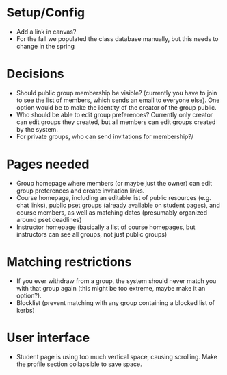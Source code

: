 Setup/Config
============

* Add a link in canvas?
* For the fall we populated the class database manually, but this needs to change in the spring

Decisions
=========

* Should public group membership be visible? (currently you have to join to see the list of members, which sends an email to everyone else).  One option would be to make the identity of the creator of the group public.
* Who should be able to edit group preferences?  Currently only creator can edit groups they created, but all members can edit groups created by the system.
* For private groups, who can send invitations for membership?/

Pages needed
=============

* Group homepage where members (or maybe just the owner) can edit group preferences and create invitation links.
* Course homepage, including an editable list of public resources (e.g. chat links), public pset groups (already available on student pages), and course members, as well as matching dates (presumably organized around pset deadlines)
* Instructor homepage (basically a list of course homepages, but instructors can see all groups, not just public groups)

Matching restrictions
=====================

* If you ever withdraw from a group, the system should never match you with that group again (this might be too extreme, maybe make it an option?).
* Blocklist (prevent matching with any group containing a blocked list of kerbs)

User interface
==============

* Student page is using too much vertical space, causing scrolling.  Make the profile section collapsible to save space.

